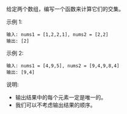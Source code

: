 给定两个数组，编写一个函数来计算它们的交集。

示例 1:
```quote
输入: nums1 = [1,2,2,1], nums2 = [2,2]
输出: [2]
```
示例 2:
```quote
输入: nums1 = [4,9,5], nums2 = [9,4,9,8,4]
输出: [9,4]
```
说明:

- 输出结果中的每个元素一定是唯一的。
- 我们可以不考虑输出结果的顺序。
